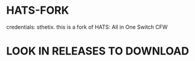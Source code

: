 # HATS-FORK
credentials: sthetix. this is a fork of HATS: All in One Switch CFW

# LOOK IN RELEASES TO DOWNLOAD
